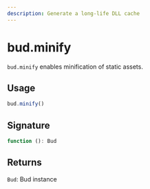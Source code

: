 ```yaml
---
description: Generate a long-life DLL cache
---
```


# bud.minify

`bud.minify` enables minification of static assets.

## Usage

```js
bud.minify()
```

## Signature

```ts
function (): Bud
```

## Returns

`Bud`: Bud instance

